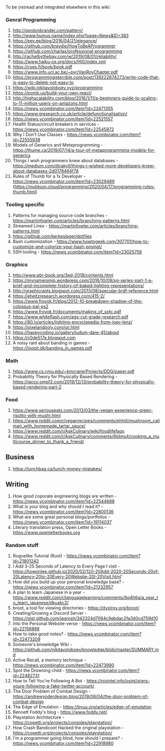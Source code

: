 To be (re)read and integrated elsewhere in this wiki:
### Genral Programming
1. http://gordonbrander.com/pattern/
1. http://www.humus.name/index.php?page=News&ID=383
1. https://eev.ee/blog/2016/04/21/elegance/
1. https://github.com/braydie/HowToBeAProgrammer
1. https://github.com/charlax/professional-programming
1. http://rachelbythebay.com/w/2019/08/01/reliability/
1. https://www.haiku-os.org/docs/HIG/index.xml
1. https://cses.fi/book/book.pdf
1. https://www.info.ucl.ac.be/~pvr/VanRoyChapter.pdf
1. https://programmingisterrible.com/post/139222674273/write-code-that-is-easy-to-delete-not-easy-to
1. https://wiki.nikitavoloboev.xyz/programming
1. https://pomb.us/build-your-own-react/
1. http://highscalability.com/blog/2016/1/11/a-beginners-guide-to-scaling-to-11-million-users-on-amazons.html
1. https://news.ycombinator.com/item?id=22471355
1. https://www.gresearch.co.uk/article/defunctionalisation/
1. https://news.ycombinator.com/item?id=22521557
1. Health Status/circuit breakers in services - https://news.ycombinator.com/item?id=22545972
1. Why I Don't Use Classes - https://news.ycombinator.com/item?id=22555938
1. Models of Generics and Metaprogramming - https://thume.ca/2019/07/14/a-tour-of-metaprogramming-models-for-generics
1. Things I wish programmers knew about databases - https://medium.com/@rakyll/things-i-wished-more-developers-knew-about-databases-2d0178464f78
1. Rules of Thumb for a 1x Developer - https://news.ycombinator.com/item?id=23029489 (https://muldoon.cloud/programming/2020/04/17/programming-rules-thumb.html)


### Tooling specific
1. Patterns for managing source code branches - https://martinfowler.com/articles/branching-patterns.html
1. Streamed Lines - https://martinfowler.com/articles/branching-patterns.html
1. https://github.com/kerkeslager/dotfiles
1. Bash customization - https://www.howtogeek.com/307701/how-to-customize-and-colorize-your-bash-prompt/
1. SSH tooling - https://news.ycombinator.com/item?id=23025756

### Graphics
1. http://www.pbr-book.org/3ed-2018/contents.html
1. https://mynameismjp.wordpress.com/2016/10/09/sg-series-part-1-a-brief-and-incomplete-history-of-baked-lighting-representations/
1. http://graphicrants.blogspot.com/2013/08/specular-brdf-reference.html
1. https://eheitzresearch.wordpress.com/415-2/
1. https://www.froyok.fr/blog/2012-10-breakdown-shadow-of-the-colossus-pal-ps2
1. https://www.froyok.fr/documents/making_of_sotc.pdf
1. https://www.whiteflash.com/ags-cut-grade-research.pdf
1. https://80.lv/articles/lighting-encyclopedia-from-joey-lenz/
1. https://pixelandpoly.com/ior.html
1. https://happycoding.io/gallery/ludum-dare-45/about
1. https://c0de517e.blogspot.com
1. A noisy rant about banding in games - https://loopit.dk/banding_in_games.pdf

### Math
1. https://www.cs.cmu.edu/~kmcrane/Projects/DDG/paper.pdf
1. Probability Theory for Physically Based Rendering - https://jacco.ompf2.com/2019/12/13/probability-theory-for-physically-based-rendering-part-2

### Food
1. https://www.seriouseats.com/2013/03/the-vegan-experience-green-risotto-with-mushr.html
1. https://www.reddit.com/r/veganrecipes/comments/ehhiit/mushroom_calimari_with_homemade_tartar_sauce/
1. https://www.reddit.com/r/AskCulinary/wiki/foodlifefaqs
1. https://www.reddit.com/r/AskCulinary/comments/6tdms4/cooking_a_multicourse_dinner_to_thank_a_friend/

## Business
1. https://lunchbag.ca/lunch-money-mistakes/

## Writing
1. How good coporate engineering blogs are written - https://news.ycombinator.com/item?id=22544688
1. What is your blog and why should I read it? - https://news.ycombinator.com/item?id=22800136
1. What are some great personal blogs/portfolios - https://news.ycombinator.com/item?id=19114037
1. Literary translation press, Open Letter Books - https://www.openletterbooks.org

### Random stuff
1. Roguelike Tutorial (Rust) - https://news.ycombinator.com/item?id=21801242
1. I Add 3-25 Seconds of Latency to Every Page I visit - https://howonlee.github.io/2020/02/12/I-20Add-2020-20Seconds-20of-20Latency-20to-20Every-20Website-20I-20Visit.html'
1. How did you build up your personal knowledge base? - https://news.ycombinator.com/item?id=21332957
1. A plan to learn Japanese in a year - https://www.reddit.com/r/languagelearning/comments/6q4h6a/a_year_to_learn_japanese/dkuskc2/
1. broot, a tool for viewing directories - https://dystroy.org/broot/
1. Creating/Growing a Discord Server - https://gist.github.com/jagrosh/342324d7084c9ebdac2fa3d0cd759d10
1. Into the Personal Website-verse - https://news.ycombinator.com/item?id=22156868
1. How to take good notes? - https://news.ycombinator.com/item?id=22473209
1. Someone's knowledge Wiki - https://github.com/nikitavoloboev/knowledge/blob/master/SUMMARY.md
1. Active Recall, a memory technique - https://news.ycombinator.com/item?id=22473990
1. Spot the Drowning child - https://news.ycombinator.com/item?id=22482731
1. How to Tell You're Following A Bot - https://nixintel.info/osint/signs-youre-following-a-fake-twitter-account/
1. The Door Problem of Combat Design - https://andrewyoderdesign.blog/2019/08/04/the-door-problem-of-combat-design
1. The Edge of Emulation - https://byuu.org/articles/edge-of-emulation
1. Bennett Foddy's blog - https://www.foddy.net/
1. Playstation Architecture - https://copetti.org/projects/consoles/playstation/
1. How Crash Bandicoot Hacked the original playstation - https://copetti.org/projects/consoles/playstation/
1. I'm a programmer going blind, how should I prepare? - https://news.ycombinator.com/item?id=22918980
